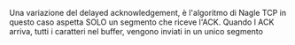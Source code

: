 Una variazione del delayed acknowledgement, è l'algoritmo di Nagle
TCP in questo caso aspetta SOLO un segmento che riceve l'ACK. Quando l ACK arriva, tutti i caratteri nel buffer, vengono inviati in un unico segmento